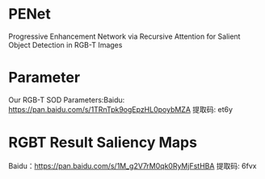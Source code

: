 # PENet
Progressive Enhancement Network via Recursive Attention for Salient Object Detection in RGB-T Images
# Parameter
Our RGB-T SOD Parameters:Baidu: https://pan.baidu.com/s/1TRnTpk9ogEpzHL0poybMZA 提取码: et6y 
# RGBT Result Saliency Maps
Baidu：https://pan.baidu.com/s/1M_g2V7rM0qk0RyMjFstHBA 提取码: 6fvx
